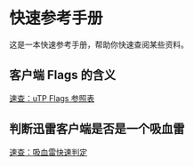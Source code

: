 # 快速参考手册

这是一本快速参考手册，帮助你快速查阅某些资料。

## 客户端 Flags 的含义

[速查：uTP Flags 参照表](https://github.com/PBH-BTN/quick-references/blob/main/utp_flags.md)

## 判断迅雷客户端是否是一个吸血雷

[速查：吸血雷快速判定](https://github.com/PBH-BTN/quick-references/blob/main/xunlei_proof.md)
